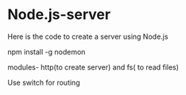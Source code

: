 # Node.js-server
Here is the code to create a server using Node.js


npm install -g nodemon

modules- http(to create server) and fs( to read files)

Use switch for routing



